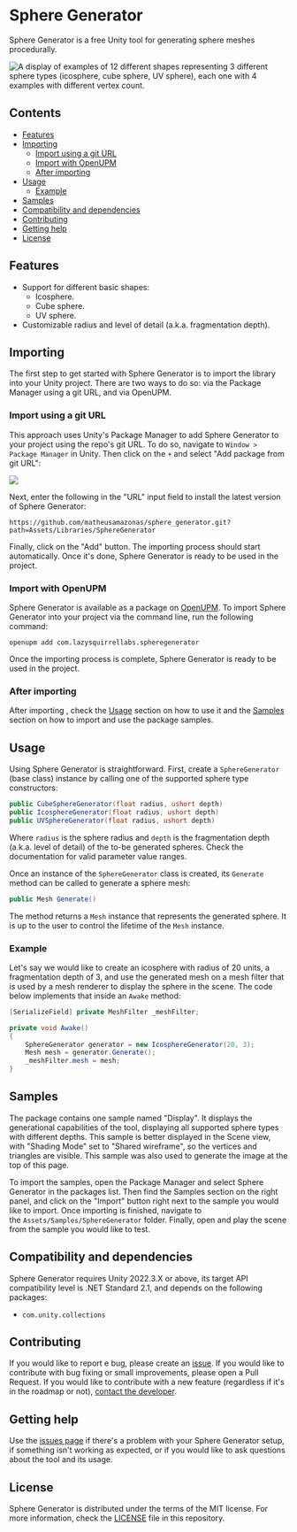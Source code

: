 # Sphere Generator
Sphere Generator is a free Unity tool for generating sphere meshes procedurally.

![A display of examples of 12 different shapes representing 3 different sphere types (icosphere, cube sphere, UV sphere), each one with 4 examples with different vertex count.](https://blog.matheusamazonas.net/assets/images/post22/sphere_display.png)

## Contents
- [Features](#features)
- [Importing](#importing)
	- [Import using a git URL](#import-using-a-git-url)
	- [Import with OpenUPM](#import-with-openupm)
	- [After importing](#after-importing)
- [Usage](#usage)
  - [Example](#example)
- [Samples](#samples)
- [Compatibility and dependencies](#compatibility-and-dependencies)
- [Contributing](#contributing)
- [Getting help](#getting-help)
- [License](#license)

## Features
- Support for different basic shapes:
  - Icosphere.
  - Cube sphere.
  - UV sphere.
- Customizable radius and level of detail (a.k.a. fragmentation depth). 

## Importing
The first step to get started with Sphere Generator is to import the library into your Unity project. There are two ways to do so: via the Package Manager using a git URL, and via OpenUPM.

### Import using a git URL
This approach uses Unity's Package Manager to add Sphere Generator to your project using the repo's git URL. To do so, navigate to `Window > Package Manager` in Unity. Then click on the `+` and select "Add package from git URL":

![](https://ttg.matheusamazonas.net/assets/images/upm_adding.png)

Next, enter the following in the "URL" input field to install the latest version of Sphere Generator:
```
https://github.com/matheusamazonas/sphere_generator.git?path=Assets/Libraries/SphereGenerator
```
Finally, click on the "Add" button. The importing process should start automatically. Once it's done, Sphere Generator is ready to be used in the project. 

### Import with OpenUPM
Sphere Generator is available as a package on [OpenUPM](https://openupm.com/packages/com.lazysquirrellabs.spheregenerator/). To import Sphere Generator into your project via the command line, run the following command:
```
openupm add com.lazysquirrellabs.spheregenerator
```
Once the importing process is complete, Sphere Generator is ready to be used in the project. 

### After importing
After importing , check the [Usage](#usage) section on how to use it and the [Samples](#samples) section on how to import and use the package samples.

## Usage
Using Sphere Generator is straightforward. First, create a `SphereGenerator` (base class) instance by calling one of the supported sphere type constructors:
```csharp
public CubeSphereGenerator(float radius, ushort depth)
public IcosphereGenerator(float radius, ushort depth)
public UVSphereGenerator(float radius, ushort depth)
```
Where `radius` is the sphere radius and `depth` is the fragmentation depth (a.k.a. level of detail) of the to-be generated spheres. Check the documentation for valid parameter value ranges.

Once an instance of the `SphereGenerator` class is created, its `Generate` method can be called to generate a sphere mesh:
```csharp
public Mesh Generate()
```
The method returns a `Mesh` instance that represents the generated sphere. It is up to the user to control the lifetime of the `Mesh` instance.

### Example
Let's say we would like to create an icosphere with radius of 20 units, a fragmentation depth of 3, and use the generated mesh on a mesh filter that is used by a mesh renderer to display the sphere in the scene. The code below implements that inside an `Awake` method:
```csharp
[SerializeField] private MeshFilter _meshFilter;

private void Awake()
{
    SphereGenerator generator = new IcosphereGenerator(20, 3);  
    Mesh mesh = generator.Generate();
    _meshFilter.mesh = mesh;
}
```

## Samples
The package contains one sample named "Display". It displays the generational capabilities of the tool, displaying all supported sphere types with different depths. This sample is better displayed in the Scene view, with "Shading Mode" set to "Shared wireframe", so the vertices and triangles are visible. This sample was also used to generate the image at the top of this page.

To import the samples, open the Package Manager and select Sphere Generator in the packages list. Then find the Samples section on the right panel, and click on the "Import" button right next to the sample you would like to import. Once importing is finished, navigate to the `Assets/Samples/SphereGenerator` folder. Finally, open and play the scene from the sample you would like to test.

## Compatibility and dependencies
Sphere Generator requires Unity 2022.3.X or above, its target API compatibility level is .NET Standard 2.1, and depends on the following packages:
- `com.unity.collections`

## Contributing
If you would like to report e bug, please create an [issue](https://github.com/matheusamazonas/sphere_generator/issues). If you would like to contribute with bug fixing or small improvements, please open a Pull Request. If you would like to contribute with a new feature (regardless if it's in the roadmap or not), [contact the developer](https://matheusamazonas.net/contact.html).  

## Getting help
Use the [issues page](https://github.com/matheusamazonas/sphere_generator/issues) if there's a problem with your Sphere Generator setup, if something isn't working as expected, or if you would like to ask questions about the tool and its usage.

## License
Sphere Generator is distributed under the terms of the MIT license. For more information, check the [LICENSE](LICENSE) file in this repository.
